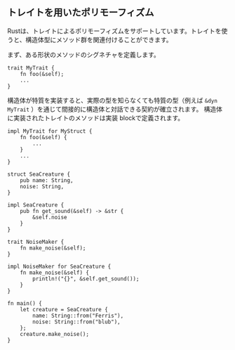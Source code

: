 ## トレイトを用いたポリモーフィズム

Rustは、トレイトによるポリモーフィズムをサポートしています。トレイトを使うと、構造体型にメソッド群を関連付けることができます。

まず、ある形状のメソッドのシグネチャを定義します。

```
trait MyTrait {
    fn foo(&self);
    ...
}
```

構造体が特質を実装すると、実際の型を知らなくても特質の型（例えば `&dyn MyTrait` ）を通じて間接的に構造体と対話できる契約が確立されます。 構造体に実装されたトレイトのメソッドは実装 blockで定義されます。

```
impl MyTrait for MyStruct { 
    fn foo(&self) {
        ...
    }
    ... 
}
```

```
struct SeaCreature {
    pub name: String,
    noise: String,
}

impl SeaCreature {
    pub fn get_sound(&self) -> &str {
        &self.noise
    }
}

trait NoiseMaker {
    fn make_noise(&self);
}

impl NoiseMaker for SeaCreature {
    fn make_noise(&self) {
        println!("{}", &self.get_sound());
    }
}

fn main() {
    let creature = SeaCreature {
        name: String::from("Ferris"),
        noise: String::from("blub"),
    };
    creature.make_noise();
}
```